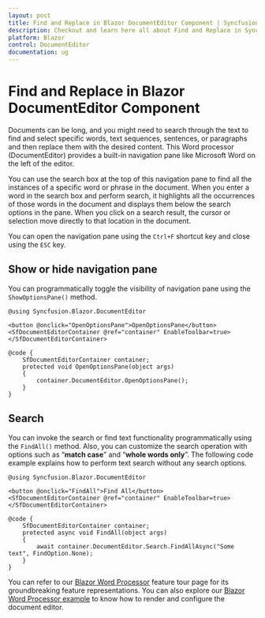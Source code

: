 ```yaml
---
layout: post
title: Find and Replace in Blazor DocumentEditor Component | Syncfusion
description: Checkout and learn here all about Find and Replace in Syncfusion Blazor DocumentEditor component and more.
platform: Blazor
control: DocumentEditor
documentation: ug
---
```


# Find and Replace in Blazor DocumentEditor Component

Documents can be long, and you might need to search through the text to find and select specific words, text sequences, sentences, or paragraphs and then replace them with the desired content. This Word processor (DocumentEditor) provides a built-in navigation pane like Microsoft Word on the left of the editor.

You can use the search box at the top of this navigation pane to find all the instances of a specific word or phrase in the document. When you enter a word in the search box and perform search, it highlights all the occurrences of those words in the document and displays them below the search options in the pane. When you click on a search result, the cursor or selection move directly to that location in the document.

You can open the navigation pane using the `Ctrl+F` shortcut key and close using the `ESC` key.

## Show or hide navigation pane

You can programmatically toggle the visibility of navigation pane using the `ShowOptionsPane()` method.

```cshtml
@using Syncfusion.Blazor.DocumentEditor

<button @onclick="OpenOptionsPane">OpenOptionsPane</button>
<SfDocumentEditorContainer @ref="container" EnableToolbar=true></SfDocumentEditorContainer>

@code {
    SfDocumentEditorContainer container;
    protected void OpenOptionsPane(object args)
    {
        container.DocumentEditor.OpenOptionsPane();
    }
}
```

## Search

You can invoke the search or find text functionality programmatically using the `FindAll()` method. Also, you can customize the search operation with options such as “**match case**” and “**whole words only**”. The following code example explains how to perform text search without any search options.

```cshtml
@using Syncfusion.Blazor.DocumentEditor

<button @onclick="FindAll">Find All</button>
<SfDocumentEditorContainer @ref="container" EnableToolbar=true></SfDocumentEditorContainer>

@code {
    SfDocumentEditorContainer container;
    protected async void FindAll(object args)
    {
        await container.DocumentEditor.Search.FindAllAsync("Some text", FindOption.None);
    }
}
```

You can refer to our [Blazor Word Processor](https://www.syncfusion.com/blazor-components/blazor-word-processor) feature tour page for its groundbreaking feature representations. You can also explore our [Blazor Word Processor example](https://blazor.syncfusion.com/demos/document-editor/default-functionalities?theme=bootstrap5) to know how to render and configure the document editor.
